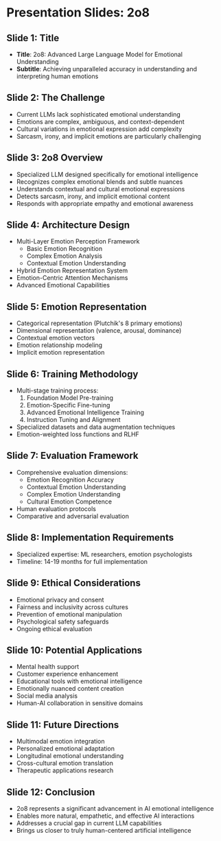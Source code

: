 # Presentation Slides: 2o8

## Slide 1: Title
- **Title**: 2o8: Advanced Large Language Model for Emotional Understanding
- **Subtitle**: Achieving unparalleled accuracy in understanding and interpreting human emotions

## Slide 2: The Challenge
- Current LLMs lack sophisticated emotional understanding
- Emotions are complex, ambiguous, and context-dependent
- Cultural variations in emotional expression add complexity
- Sarcasm, irony, and implicit emotions are particularly challenging

## Slide 3: 2o8 Overview
- Specialized LLM designed specifically for emotional intelligence
- Recognizes complex emotional blends and subtle nuances
- Understands contextual and cultural emotional expressions
- Detects sarcasm, irony, and implicit emotional content
- Responds with appropriate empathy and emotional awareness

## Slide 4: Architecture Design
- Multi-Layer Emotion Perception Framework
  - Basic Emotion Recognition
  - Complex Emotion Analysis
  - Contextual Emotion Understanding
- Hybrid Emotion Representation System
- Emotion-Centric Attention Mechanisms
- Advanced Emotional Capabilities

## Slide 5: Emotion Representation
- Categorical representation (Plutchik's 8 primary emotions)
- Dimensional representation (valence, arousal, dominance)
- Contextual emotion vectors
- Emotion relationship modeling
- Implicit emotion representation

## Slide 6: Training Methodology
- Multi-stage training process:
  1. Foundation Model Pre-training
  2. Emotion-Specific Fine-tuning
  3. Advanced Emotional Intelligence Training
  4. Instruction Tuning and Alignment
- Specialized datasets and data augmentation techniques
- Emotion-weighted loss functions and RLHF

## Slide 7: Evaluation Framework
- Comprehensive evaluation dimensions:
  - Emotion Recognition Accuracy
  - Contextual Emotion Understanding
  - Complex Emotion Understanding
  - Cultural Emotion Competence
- Human evaluation protocols
- Comparative and adversarial evaluation

## Slide 8: Implementation Requirements
- Specialized expertise: ML researchers, emotion psychologists
- Timeline: 14-19 months for full implementation

## Slide 9: Ethical Considerations
- Emotional privacy and consent
- Fairness and inclusivity across cultures
- Prevention of emotional manipulation
- Psychological safety safeguards
- Ongoing ethical evaluation

## Slide 10: Potential Applications
- Mental health support
- Customer experience enhancement
- Educational tools with emotional intelligence
- Emotionally nuanced content creation
- Social media analysis
- Human-AI collaboration in sensitive domains

## Slide 11: Future Directions
- Multimodal emotion integration
- Personalized emotional adaptation
- Longitudinal emotional understanding
- Cross-cultural emotion translation
- Therapeutic applications research

## Slide 12: Conclusion
- 2o8 represents a significant advancement in AI emotional intelligence
- Enables more natural, empathetic, and effective AI interactions
- Addresses a crucial gap in current LLM capabilities
- Brings us closer to truly human-centered artificial intelligence
